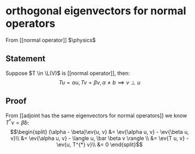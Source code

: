 # orthogonal eigenvectors for normal operators
From [[normal operator]]
$\physics$
## Statement
Suppose $T \in \L(V)$ is [[normal operator]], then:
$$Tu = \alpha u, Tv = \beta v, \alpha \ne b \implies v \perp u$$

## Proof
From [[adjoint has the same eigenvectors for normal operators]] we know $T^{*}v = \bar \beta b$:
$$\begin{split}
(\alpha - \beta)\ev{u, v}
&= \ev{\alpha u, v} - \ev{\beta u, v}\\
&= \ev{\alpha u, v} - \langle u, \bar \beta v \rangle \\
&= \ev{T u, v} - \ev{u, T^{*} v}\\
&= 0
\end{split}$$